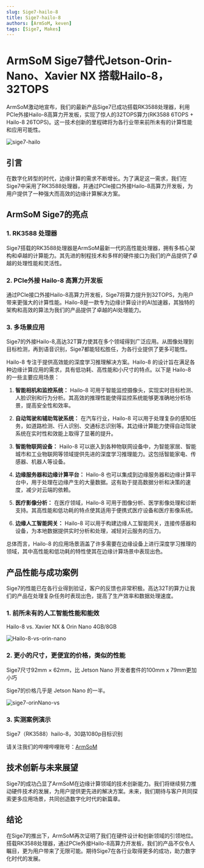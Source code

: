 ```yaml
---
slug: Sige7-hailo-8
title: Sige7-hailo-8
authors: [ArmSoM, keven]
tags: [Sige7, Makes]
---
```


# ArmSoM Sige7替代Jetson-Orin-Nano、Xavier NX 搭载Hailo-8，32TOPS

ArmSoM激动地宣布，我们的最新产品Sige7已成功搭载RK3588处理器，利用PCIe外接Hailo-8高算力开发板，实现了惊人的32TOPS算力(RK3588 6TOPS + Hailo-8 26TOPS)。这一技术创新的里程碑将为各行业带来前所未有的计算性能和应用可能性。

![sige7-hailo](/img/blog/sige7/sige7-hailo.jpg)

## 引言

在数字化转型的时代，边缘计算的需求不断增长。为了满足这一需求，我们在Sige7中采用了RK3588处理器，并通过PCIe接口外接Hailo-8高算力开发板，为用户提供了一种强大而高效的边缘计算解决方案。

## ArmSoM Sige7的亮点

### 1. **RK3588 处理器**

Sige7搭载的RK3588处理器是ArmSoM最新一代的高性能处理器，拥有多核心架构和卓越的计算能力。其先进的制程技术和多样的硬件接口为我们的产品提供了卓越的处理性能和灵活性。

### 2. **PCIe外接 Hailo-8 高算力开发板**

通过PCIe接口外接Hailo-8高算力开发板，Sige7将算力提升到32TOPS，为用户带来更强大的计算性能。Hailo-8是一款专为边缘计算设计的AI加速器，其独特的架构和高效的算法为我们的产品提供了卓越的AI处理能力。

### 3. **多场景应用**

Sige7的外接Hailo-8,高达32T算力使其在多个领域得到广泛应用。从图像处理到目标检测，再到语音识别，Sige7都能轻松胜任，为各行业提供了更多可能性。

Hailo-8 专注于提供高效能的深度学习推理解决方案。Hailo-8 的设计旨在满足各种边缘计算应用的需求，具有低功耗、高性能和小尺寸的特点。以下是 Hailo-8 的一些主要应用场景：

1. **智能相机和监控系统：** Hailo-8 可用于智能监控摄像头，实现实时目标检测、人脸识别和行为分析。其高效的推理性能使得监控系统能够更准确地分析场景，提高安全性和效率。

2. **自动驾驶和辅助驾驶系统：** 在汽车行业，Hailo-8 可以用于处理复杂的感知任务，如道路检测、行人识别、交通标志识别等。其边缘计算能力使得自动驾驶系统在实时性和效能上取得了显著的提升。

3. **智能物联网设备：** Hailo-8 可以嵌入到各种物联网设备中，为智能家居、智能城市和工业物联网等领域提供先进的深度学习推理能力。这包括智能家电、传感器、机器人等设备。

4. **边缘服务器和边缘计算平台：** Hailo-8 也可以集成到边缘服务器和边缘计算平台中，用于处理在边缘产生的大量数据。这有助于提高数据分析和决策的速度，减少对云端的依赖。

5. **医疗影像分析：** 在医疗领域，Hailo-8 可用于图像分析、医学影像处理和诊断支持。其高性能和低功耗的特点使其适用于便携式医疗设备和医疗影像系统。

6. **边缘人工智能网关：** Hailo-8 可以用于构建边缘人工智能网关，连接传感器和设备，为本地数据提供实时分析和处理，减轻对云服务的压力。

总体而言，Hailo-8 的应用场景涵盖了许多需要在边缘设备上进行深度学习推理的领域，其中高性能和低功耗的特性使其在边缘计算场景中表现出色。

## 产品性能与成功案例

Sige7的性能已在各行业得到验证，客户的反馈也非常积极。高达32T的算力让我们的产品在处理复杂任务时表现出色，提高了生产效率和数据处理速度。

### 1. 前所未有的人工智能性能和能效

Hailo-8 vs. Xavier NX & Orin Nano 4GB/8GB

![Hailo-8-vs-orin-nano](/img/blog/sige7/Hailo-8-vs-orin-nano.png)

### 2. 更小的尺寸，更便宜的价格，类似的性能

Sige7尺寸92mm × 62mm，比 Jetson Nano 开发者套件的100mm x 79mm更加小巧

Sige7的价格几乎是 Jetson Nano 的一半。

![sige7-orinNano-vs](/img/blog/sige7/sige7-orinNano-vs.png)

### 3. 实测案例演示

Sige7（RK3588）hailo-8，30路1080p目标识别

请关注我们的哔哩哔哩账号：[ArmSoM](https://space.bilibili.com/101696800?spm_id_from=333.1007.0.0)

## 技术创新与未来展望

Sige7的成功凸显了ArmSoM在边缘计算领域的技术创新能力。我们将继续努力推动硬件技术的发展，为用户提供更先进的解决方案。未来，我们期待与客户共同探索更多应用场景，共同创造数字化时代的新篇章。

## 结论

在Sige7的推出下，ArmSoM再次证明了我们在硬件设计和创新领域的引领地位。搭载RK3588处理器，通过PCIe外接Hailo-8高算力开发板，我们的产品不仅令人瞩目，更为用户带来了无限可能。期待Sige7在各行业取得更多的成功，助力数字化时代的发展。
